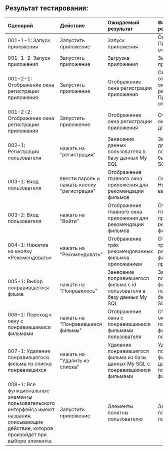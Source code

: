 ## Результат тестирования:

|Сценарий|Действие|Ожидаемый результат|Фактический результат|
| :- | :- | :- | :- |
|001-1-1: Запуск приложения|Запустить приложение|Запуск приложения|Ошибка. Приложение не отвечает|
|001-1-2: Запуск приложения|Запустить приложение|Загрузка приложения|Загрузка приложения|
|001-2-1: Отображение окна регистрации приложения|Запустить приложение|Отображение окна регистрации приложения |Ошибка отображения окна регистрации. Приложение не отвечает|
|001-2-2: Отображение окна регистрации приложения|Запустить приложение|Отображение окна регистрации приложения |Отображение окна приложения для регистрации |
|002-1: Регистрация пользователя|нажать на "регистрация"|Занесение данных пользователя в базу данных My SQL|Занесение данных пользователя в базу данных My SQL|
|003-1: Вход пользователя |ввести пароль и нажать кнопку "регистрация"|Отображение главного окна приложения для рекомендации фильмов|Ошибка. Неправильно введен пароль|
|003-2: Вход пользователя|нажать на "Войти"|Отображение главного окна приложения для рекомендации фильмов|Отображение главного окна приложения для рекомендации фильмов|
|004-1: Нажатие на кнопку «Рекомендовать»|нажать на "Рекомендовать"|Отображение трёх рекомендованных фильмов приложением|Отображение трёх рекомендованных фильмов приложением|
|005-1: Выбор понравившегося фиьма |нажать на "Понравилось"|Занесение поправившегося фильма с id пользователя в базу данных My SQL|Занесение поправившегося фильма с id пользователя в базу данных My SQL|
|006-1: Переход к окну с понравившимися фильмами|нажать на "Понравившиеся фильмы"|Отображение окна с понравившимися фильмами пользователя |Отображение окна с понравившимися фильмами пользователя|
|007-1: Удаление понравившегося фильма из списка понравившихся|нажать на "Удалить из списка"|Удаление понравившегося фильма из базы данных My SQL c понравившимися фильмами  |Удаление понравившегося фильма из базы данных My SQL c понравившимися фильмами  |
|008-1: Все функциональные элементы пользовательского интерфейса имеют названия, описывающие действие, которое произойдет при выборе элемента.|Запустить приложение|Элементы понятны пользователю|Элементы понятны пользователю|

